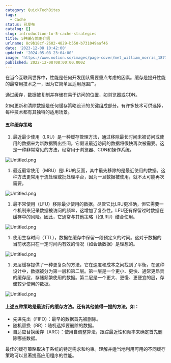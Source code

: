 ```yaml
---
category: QuickTechBites
tags:
  - Cache
status: 已发布
catalog: []
slug: introduction-to-5-cache-strategies
title: 5种缓存策略介绍
urlname: 8c9b18cf-2602-4829-b550-b731049aaf46
date: '2023-12-08 10:42:00'
updated: '2024-05-08 23:04:00'
image: 'https://www.notion.so/images/page-cover/met_william_morris_1877_willow.jpg'
published: 2022-12-08T08:00:00.000Z
---
```


在当今互联网世界中，性能是任何开发团队需要重点考虑的因素。缓存是提升性能的最常用技术之一，因为它简单且适用范围广。


通过缓存，数据被复制并存储在易于访问的位置，如浏览器或CDN。


如何更新和清除数据是任何缓存策略设计的关键组成部分。有许多技术可供选择，每种技术都有其独特的适用场景。


#### 五种缓存策略

1. 最近最少使用（LRU）是一种缓存管理方法，通过移除最长时间未被访问或使用的数据来为新数据腾出空间。它假设最近访问的数据将很快再次被需要。这是一种非常常见的方法，经常用于浏览器、CDN和操作系统。

![Untitled.png](https://prod-files-secure.s3.us-west-2.amazonaws.com/5d24fe63-e567-4804-86f9-9fdc62e13082/74494354-3dc7-4fc2-be3e-7e15913b3f24/Untitled.png?X-Amz-Algorithm=AWS4-HMAC-SHA256&X-Amz-Content-Sha256=UNSIGNED-PAYLOAD&X-Amz-Credential=ASIAZI2LB466WLAOHIHQ%2F20250129%2Fus-west-2%2Fs3%2Faws4_request&X-Amz-Date=20250129T213247Z&X-Amz-Expires=3600&X-Amz-Security-Token=IQoJb3JpZ2luX2VjEI3%2F%2F%2F%2F%2F%2F%2F%2F%2F%2FwEaCXVzLXdlc3QtMiJHMEUCIFp3mlE81su3KcRyxtr2CAOyehKGsSLSvRtQOadabvMUAiEA5id5JHPvptdhKV3na8pT4mBOpejPEZJALx%2FK12dZ5b0qiAQIlv%2F%2F%2F%2F%2F%2F%2F%2F%2F%2FARAAGgw2Mzc0MjMxODM4MDUiDG9FBjeg62FFHN3cNircA3D1oGlpM%2Fqv%2BJZpldMU8M75hFW2lgm9cKRa8nf1dtkZ8zJ8ZgZZcBP%2BYFKx0%2BHhw3pxVsX4mxd96PL0PL8SMYMpoSGW3g%2FwwlE90moeURjAhwKbPWq52zqrz21F6VfRIdrXoCWFyciCzQcwPvuDiXwG6a0PSY19sznn221mq1kY8wLW7RNA6yfcEagHqib3znenOjRgXm8NY54ZORY2S55dC%2FJ8ox3ZTlIBmXyW3jHMnMC0PC7PnC%2B0g8E6X%2BzyONrNIT7fMe4A5fkRb72ipQYm4umvHF2Tw1zzNTzBIH0Tauvo92WN5BZwSCW4jiAsVUJe3OOQ36o7WgvClLAF9dNpe3nE96RJBbU3UuSm6ifl3y1t%2FkLzHmKEqy53lVpmGwjo9x45fDiSQcliS63TvkTMMC9aCcCV2lIIFc%2BTgcdR7QtM%2FdRmSmzo%2BkuCZSfjH5DxEO0UU4tL3wRDjFhrKYOd167YT00ottNhd4oWSg4fVy0oTQ%2BuNtZOiFbX%2BVy7eQomXKCybT6N1Gy8GCQIWkBF2URPKdM6fK3gRDbtDKA1%2FJ6%2BBlvkFpACcVojUKUozWCQJuCl%2FRK3yhe2LGrhLA2A5tJIh%2F6L%2FRG%2FkdX3Ea1j%2FHzHDlMe5rHJstu1MOio6rwGOqUBdwQRPUYQrIT13dbyMJN5bLjvGRgHB0GS%2FNz%2F7p%2BWHNCPMGtSsI%2F6%2FMMNQvKuWDjtX3oo3D1%2F5bjxpc3njBwkypqY%2BqPJ8VAkTTLNvMdg5fGVEMsaIN3gR5pqeHQGYteiIy0QoxObhHR9asflFNLITQl0e15j9ettbgAQob9mzD%2BPZ2SAbbS8cL7%2BubhvluwftOYa6hCChchyyERQi5LQwWAuEIV9&X-Amz-Signature=c9fdbe13110b836a30b2199a855d88c32251c3803292b30548a58ad27d5b09f8&X-Amz-SignedHeaders=host&x-id=GetObject)

1. 最近最常使用（MRU）是LRU的反面，其中最先移除的是最近使用的数据。这种方法更常用于流处理或批处理平台，因为一旦数据被使用，就不太可能再次需要。

![Untitled.png](https://prod-files-secure.s3.us-west-2.amazonaws.com/5d24fe63-e567-4804-86f9-9fdc62e13082/9394e615-e149-4cd8-9a1b-e3c39cda8184/Untitled.png?X-Amz-Algorithm=AWS4-HMAC-SHA256&X-Amz-Content-Sha256=UNSIGNED-PAYLOAD&X-Amz-Credential=ASIAZI2LB466WLAOHIHQ%2F20250129%2Fus-west-2%2Fs3%2Faws4_request&X-Amz-Date=20250129T213247Z&X-Amz-Expires=3600&X-Amz-Security-Token=IQoJb3JpZ2luX2VjEI3%2F%2F%2F%2F%2F%2F%2F%2F%2F%2FwEaCXVzLXdlc3QtMiJHMEUCIFp3mlE81su3KcRyxtr2CAOyehKGsSLSvRtQOadabvMUAiEA5id5JHPvptdhKV3na8pT4mBOpejPEZJALx%2FK12dZ5b0qiAQIlv%2F%2F%2F%2F%2F%2F%2F%2F%2F%2FARAAGgw2Mzc0MjMxODM4MDUiDG9FBjeg62FFHN3cNircA3D1oGlpM%2Fqv%2BJZpldMU8M75hFW2lgm9cKRa8nf1dtkZ8zJ8ZgZZcBP%2BYFKx0%2BHhw3pxVsX4mxd96PL0PL8SMYMpoSGW3g%2FwwlE90moeURjAhwKbPWq52zqrz21F6VfRIdrXoCWFyciCzQcwPvuDiXwG6a0PSY19sznn221mq1kY8wLW7RNA6yfcEagHqib3znenOjRgXm8NY54ZORY2S55dC%2FJ8ox3ZTlIBmXyW3jHMnMC0PC7PnC%2B0g8E6X%2BzyONrNIT7fMe4A5fkRb72ipQYm4umvHF2Tw1zzNTzBIH0Tauvo92WN5BZwSCW4jiAsVUJe3OOQ36o7WgvClLAF9dNpe3nE96RJBbU3UuSm6ifl3y1t%2FkLzHmKEqy53lVpmGwjo9x45fDiSQcliS63TvkTMMC9aCcCV2lIIFc%2BTgcdR7QtM%2FdRmSmzo%2BkuCZSfjH5DxEO0UU4tL3wRDjFhrKYOd167YT00ottNhd4oWSg4fVy0oTQ%2BuNtZOiFbX%2BVy7eQomXKCybT6N1Gy8GCQIWkBF2URPKdM6fK3gRDbtDKA1%2FJ6%2BBlvkFpACcVojUKUozWCQJuCl%2FRK3yhe2LGrhLA2A5tJIh%2F6L%2FRG%2FkdX3Ea1j%2FHzHDlMe5rHJstu1MOio6rwGOqUBdwQRPUYQrIT13dbyMJN5bLjvGRgHB0GS%2FNz%2F7p%2BWHNCPMGtSsI%2F6%2FMMNQvKuWDjtX3oo3D1%2F5bjxpc3njBwkypqY%2BqPJ8VAkTTLNvMdg5fGVEMsaIN3gR5pqeHQGYteiIy0QoxObhHR9asflFNLITQl0e15j9ettbgAQob9mzD%2BPZ2SAbbS8cL7%2BubhvluwftOYa6hCChchyyERQi5LQwWAuEIV9&X-Amz-Signature=3888623314490343719e8b4a1b88d2b4ffd9cc9e609d31d8ba04a4628bef0559&X-Amz-SignedHeaders=host&x-id=GetObject)

1. 最不常使用（LFU）移除最少使用的数据。尽管它比LRU更准确，但它需要一个机制来记录数据被访问的频率，这增加了复杂性。LFU还有保留过时数据在缓存中的风险。因此，它通常与其他策略（如LRU）结合使用。

![Untitled.png](https://prod-files-secure.s3.us-west-2.amazonaws.com/5d24fe63-e567-4804-86f9-9fdc62e13082/ff489bb8-941e-4617-b208-e17020ed7ada/Untitled.png?X-Amz-Algorithm=AWS4-HMAC-SHA256&X-Amz-Content-Sha256=UNSIGNED-PAYLOAD&X-Amz-Credential=ASIAZI2LB466WLAOHIHQ%2F20250129%2Fus-west-2%2Fs3%2Faws4_request&X-Amz-Date=20250129T213247Z&X-Amz-Expires=3600&X-Amz-Security-Token=IQoJb3JpZ2luX2VjEI3%2F%2F%2F%2F%2F%2F%2F%2F%2F%2FwEaCXVzLXdlc3QtMiJHMEUCIFp3mlE81su3KcRyxtr2CAOyehKGsSLSvRtQOadabvMUAiEA5id5JHPvptdhKV3na8pT4mBOpejPEZJALx%2FK12dZ5b0qiAQIlv%2F%2F%2F%2F%2F%2F%2F%2F%2F%2FARAAGgw2Mzc0MjMxODM4MDUiDG9FBjeg62FFHN3cNircA3D1oGlpM%2Fqv%2BJZpldMU8M75hFW2lgm9cKRa8nf1dtkZ8zJ8ZgZZcBP%2BYFKx0%2BHhw3pxVsX4mxd96PL0PL8SMYMpoSGW3g%2FwwlE90moeURjAhwKbPWq52zqrz21F6VfRIdrXoCWFyciCzQcwPvuDiXwG6a0PSY19sznn221mq1kY8wLW7RNA6yfcEagHqib3znenOjRgXm8NY54ZORY2S55dC%2FJ8ox3ZTlIBmXyW3jHMnMC0PC7PnC%2B0g8E6X%2BzyONrNIT7fMe4A5fkRb72ipQYm4umvHF2Tw1zzNTzBIH0Tauvo92WN5BZwSCW4jiAsVUJe3OOQ36o7WgvClLAF9dNpe3nE96RJBbU3UuSm6ifl3y1t%2FkLzHmKEqy53lVpmGwjo9x45fDiSQcliS63TvkTMMC9aCcCV2lIIFc%2BTgcdR7QtM%2FdRmSmzo%2BkuCZSfjH5DxEO0UU4tL3wRDjFhrKYOd167YT00ottNhd4oWSg4fVy0oTQ%2BuNtZOiFbX%2BVy7eQomXKCybT6N1Gy8GCQIWkBF2URPKdM6fK3gRDbtDKA1%2FJ6%2BBlvkFpACcVojUKUozWCQJuCl%2FRK3yhe2LGrhLA2A5tJIh%2F6L%2FRG%2FkdX3Ea1j%2FHzHDlMe5rHJstu1MOio6rwGOqUBdwQRPUYQrIT13dbyMJN5bLjvGRgHB0GS%2FNz%2F7p%2BWHNCPMGtSsI%2F6%2FMMNQvKuWDjtX3oo3D1%2F5bjxpc3njBwkypqY%2BqPJ8VAkTTLNvMdg5fGVEMsaIN3gR5pqeHQGYteiIy0QoxObhHR9asflFNLITQl0e15j9ettbgAQob9mzD%2BPZ2SAbbS8cL7%2BubhvluwftOYa6hCChchyyERQi5LQwWAuEIV9&X-Amz-Signature=60b5caf5f4d916cf2d4718a9b12479c681784db1c6cd7588b3916d7f6491c4aa&X-Amz-SignedHeaders=host&x-id=GetObject)

1. 使用生存时间（TTL），数据在缓存中保留一段预定义的时间。这对于数据的当前状态只在一定时间内有效的情况（如会话数据）是理想的。

![Untitled.png](https://prod-files-secure.s3.us-west-2.amazonaws.com/5d24fe63-e567-4804-86f9-9fdc62e13082/480ed8d3-f3c7-4a40-a9c6-4ca2e915c139/Untitled.png?X-Amz-Algorithm=AWS4-HMAC-SHA256&X-Amz-Content-Sha256=UNSIGNED-PAYLOAD&X-Amz-Credential=ASIAZI2LB466WLAOHIHQ%2F20250129%2Fus-west-2%2Fs3%2Faws4_request&X-Amz-Date=20250129T213247Z&X-Amz-Expires=3600&X-Amz-Security-Token=IQoJb3JpZ2luX2VjEI3%2F%2F%2F%2F%2F%2F%2F%2F%2F%2FwEaCXVzLXdlc3QtMiJHMEUCIFp3mlE81su3KcRyxtr2CAOyehKGsSLSvRtQOadabvMUAiEA5id5JHPvptdhKV3na8pT4mBOpejPEZJALx%2FK12dZ5b0qiAQIlv%2F%2F%2F%2F%2F%2F%2F%2F%2F%2FARAAGgw2Mzc0MjMxODM4MDUiDG9FBjeg62FFHN3cNircA3D1oGlpM%2Fqv%2BJZpldMU8M75hFW2lgm9cKRa8nf1dtkZ8zJ8ZgZZcBP%2BYFKx0%2BHhw3pxVsX4mxd96PL0PL8SMYMpoSGW3g%2FwwlE90moeURjAhwKbPWq52zqrz21F6VfRIdrXoCWFyciCzQcwPvuDiXwG6a0PSY19sznn221mq1kY8wLW7RNA6yfcEagHqib3znenOjRgXm8NY54ZORY2S55dC%2FJ8ox3ZTlIBmXyW3jHMnMC0PC7PnC%2B0g8E6X%2BzyONrNIT7fMe4A5fkRb72ipQYm4umvHF2Tw1zzNTzBIH0Tauvo92WN5BZwSCW4jiAsVUJe3OOQ36o7WgvClLAF9dNpe3nE96RJBbU3UuSm6ifl3y1t%2FkLzHmKEqy53lVpmGwjo9x45fDiSQcliS63TvkTMMC9aCcCV2lIIFc%2BTgcdR7QtM%2FdRmSmzo%2BkuCZSfjH5DxEO0UU4tL3wRDjFhrKYOd167YT00ottNhd4oWSg4fVy0oTQ%2BuNtZOiFbX%2BVy7eQomXKCybT6N1Gy8GCQIWkBF2URPKdM6fK3gRDbtDKA1%2FJ6%2BBlvkFpACcVojUKUozWCQJuCl%2FRK3yhe2LGrhLA2A5tJIh%2F6L%2FRG%2FkdX3Ea1j%2FHzHDlMe5rHJstu1MOio6rwGOqUBdwQRPUYQrIT13dbyMJN5bLjvGRgHB0GS%2FNz%2F7p%2BWHNCPMGtSsI%2F6%2FMMNQvKuWDjtX3oo3D1%2F5bjxpc3njBwkypqY%2BqPJ8VAkTTLNvMdg5fGVEMsaIN3gR5pqeHQGYteiIy0QoxObhHR9asflFNLITQl0e15j9ettbgAQob9mzD%2BPZ2SAbbS8cL7%2BubhvluwftOYa6hCChchyyERQi5LQwWAuEIV9&X-Amz-Signature=be281675de328dec26424b9bf5f7cf36e357a32647f768bf2207b9e2a11c4150&X-Amz-SignedHeaders=host&x-id=GetObject)

1. 双层缓存提供了一种更复杂的方法，它在速度和成本之间找到了平衡。在这种设计中，数据被分为第一层和第二层。第一层是一个更小、更快、通常更昂贵的缓存层，存储频繁使用的数据。第二层是一个更大、更慢、更便宜的层，存储较少使用的数据。

![Untitled.png](https://prod-files-secure.s3.us-west-2.amazonaws.com/5d24fe63-e567-4804-86f9-9fdc62e13082/35e68090-275d-4707-9e9a-ce86f000e9eb/Untitled.png?X-Amz-Algorithm=AWS4-HMAC-SHA256&X-Amz-Content-Sha256=UNSIGNED-PAYLOAD&X-Amz-Credential=ASIAZI2LB466WLAOHIHQ%2F20250129%2Fus-west-2%2Fs3%2Faws4_request&X-Amz-Date=20250129T213247Z&X-Amz-Expires=3600&X-Amz-Security-Token=IQoJb3JpZ2luX2VjEI3%2F%2F%2F%2F%2F%2F%2F%2F%2F%2FwEaCXVzLXdlc3QtMiJHMEUCIFp3mlE81su3KcRyxtr2CAOyehKGsSLSvRtQOadabvMUAiEA5id5JHPvptdhKV3na8pT4mBOpejPEZJALx%2FK12dZ5b0qiAQIlv%2F%2F%2F%2F%2F%2F%2F%2F%2F%2FARAAGgw2Mzc0MjMxODM4MDUiDG9FBjeg62FFHN3cNircA3D1oGlpM%2Fqv%2BJZpldMU8M75hFW2lgm9cKRa8nf1dtkZ8zJ8ZgZZcBP%2BYFKx0%2BHhw3pxVsX4mxd96PL0PL8SMYMpoSGW3g%2FwwlE90moeURjAhwKbPWq52zqrz21F6VfRIdrXoCWFyciCzQcwPvuDiXwG6a0PSY19sznn221mq1kY8wLW7RNA6yfcEagHqib3znenOjRgXm8NY54ZORY2S55dC%2FJ8ox3ZTlIBmXyW3jHMnMC0PC7PnC%2B0g8E6X%2BzyONrNIT7fMe4A5fkRb72ipQYm4umvHF2Tw1zzNTzBIH0Tauvo92WN5BZwSCW4jiAsVUJe3OOQ36o7WgvClLAF9dNpe3nE96RJBbU3UuSm6ifl3y1t%2FkLzHmKEqy53lVpmGwjo9x45fDiSQcliS63TvkTMMC9aCcCV2lIIFc%2BTgcdR7QtM%2FdRmSmzo%2BkuCZSfjH5DxEO0UU4tL3wRDjFhrKYOd167YT00ottNhd4oWSg4fVy0oTQ%2BuNtZOiFbX%2BVy7eQomXKCybT6N1Gy8GCQIWkBF2URPKdM6fK3gRDbtDKA1%2FJ6%2BBlvkFpACcVojUKUozWCQJuCl%2FRK3yhe2LGrhLA2A5tJIh%2F6L%2FRG%2FkdX3Ea1j%2FHzHDlMe5rHJstu1MOio6rwGOqUBdwQRPUYQrIT13dbyMJN5bLjvGRgHB0GS%2FNz%2F7p%2BWHNCPMGtSsI%2F6%2FMMNQvKuWDjtX3oo3D1%2F5bjxpc3njBwkypqY%2BqPJ8VAkTTLNvMdg5fGVEMsaIN3gR5pqeHQGYteiIy0QoxObhHR9asflFNLITQl0e15j9ettbgAQob9mzD%2BPZ2SAbbS8cL7%2BubhvluwftOYa6hCChchyyERQi5LQwWAuEIV9&X-Amz-Signature=067c9440d25b713fa1b516b980d50209ee230caf76864730037bada7eb031e8d&X-Amz-SignedHeaders=host&x-id=GetObject)


#### 上述五种策略是最流行的缓存方法。还有其他值得一提的方法，如：

- 先进先出（FIFO）：最早的数据首先被删除。
- 随机替换（RR）：随机选择要删除的数据。
- 自适应替换缓存（ARC）：使用自调整算法，跟踪最近性和频率来确定首先删除哪些数据。

最佳的缓存策略取决于系统的特定需求和约束。理解并适当地利用可用的不同缓存策略可以显著提高应用程序的性能。

